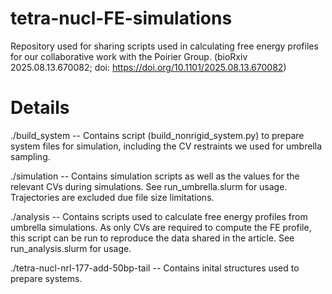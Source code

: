 # tetra-nucl-FE-simulations
Repository used for sharing scripts used in calculating free energy profiles for our collaborative work with the Poirier Group. (bioRxiv 2025.08.13.670082; doi: https://doi.org/10.1101/2025.08.13.670082)

# Details
./build_system -- Contains script (build_nonrigid_system.py) to prepare system files for simulation, including the CV restraints we used for umbrella sampling. 


./simulation -- Contains simulation scripts as well as the values for the relevant CVs during simulations. See run_umbrella.slurm for usage. Trajectories are excluded due file size limitations. 


./analysis -- Contains scripts used to calculate free energy profiles from umbrella simulations. As only CVs are required to compute the FE profile, this script can be run to reproduce the data shared in the article. See run_analysis.slurm for usage. 


./tetra-nucl-nrl-177-add-50bp-tail -- Contains inital structures used to prepare systems.
